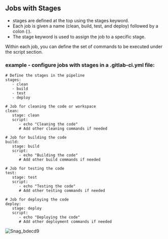 ## Jobs with Stages

-  stages are defined at the top using the stages keyword. 
- Each job is given a name (clean, build, test, and deploy) followed by a colon (:).
- The stage keyword is used to assign the job to a specific stage.

Within each job, you can define the set of commands to be executed under the script section. 

### example - configure jobs with stages in a .gitlab-ci.yml file:
```
# Define the stages in the pipeline
stages:
   - clean
   - build
   - test
   - deploy

# Job for cleaning the code or workspace
clean:
   stage: clean
   script:
      - echo "Cleaning the code"
      # Add other cleaning commands if needed

# Job for building the code
build:
   stage: build
   script:
      - echo "Building the code"
      # Add other build commands if needed

# Job for testing the code
test:
   stage: test
   script:
      - echo "Testing the code"
      # Add other testing commands if needed

# Job for deploying the code
deploy:
   stage: deploy
   script:
      - echo "Deploying the code"
      # Add other deployment commands if needed
```
![Snag_bdecd9](https://github.com/asiandevs/gitlab_cicd/assets/37457408/bdce157f-d180-43ab-9fd3-ca18905b8519)

